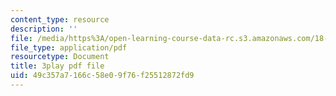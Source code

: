 ```yaml
---
content_type: resource
description: ''
file: /media/https%3A/open-learning-course-data-rc.s3.amazonaws.com/18-06-linear-algebra-spring-2010/49c357a7166c58e09f76f25512872fd9_QVKj3LADCnA.pdf
file_type: application/pdf
resourcetype: Document
title: 3play pdf file
uid: 49c357a7-166c-58e0-9f76-f25512872fd9
---
```

